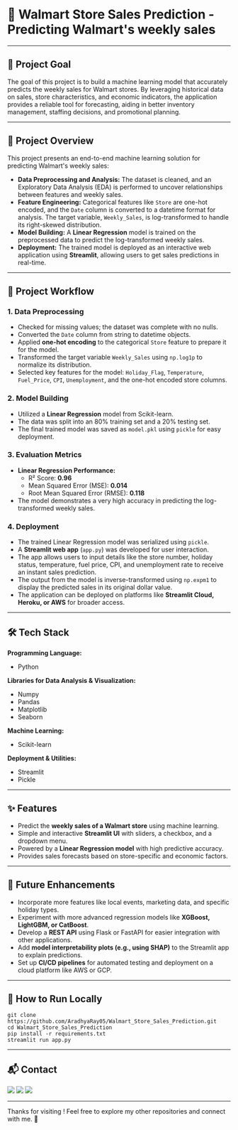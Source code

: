 # 🛒 Walmart Store Sales Prediction  - Predicting Walmart's weekly sales

---

## 📌 Project Goal
The goal of this project is to build a machine learning model that accurately predicts the weekly sales for Walmart stores. By leveraging historical data on sales, store characteristics, and economic indicators, the application provides a reliable tool for forecasting, aiding in better inventory management, staffing decisions, and promotional planning.

---

## 📖 Project Overview
This project presents an end-to-end machine learning solution for predicting Walmart's weekly sales:

- **Data Preprocessing and Analysis:** The dataset is cleaned, and an Exploratory Data Analysis (EDA) is performed to uncover relationships between features and weekly sales.
- **Feature Engineering:** Categorical features like `Store` are one-hot encoded, and the `Date` column is converted to a datetime format for analysis. The target variable, `Weekly_Sales`, is log-transformed to handle its right-skewed distribution.
- **Model Building:** A **Linear Regression** model is trained on the preprocessed data to predict the log-transformed weekly sales.
- **Deployment:** The trained model is deployed as an interactive web application using **Streamlit**, allowing users to get sales predictions in real-time.

---

## 🔄 Project Workflow

### 1. Data Preprocessing
- Checked for missing values; the dataset was complete with no nulls.
- Converted the `Date` column from string to datetime objects.
- Applied **one-hot encoding** to the categorical `Store` feature to prepare it for the model.
- Transformed the target variable `Weekly_Sales` using `np.log1p` to normalize its distribution.
- Selected key features for the model: `Holiday_Flag`, `Temperature`, `Fuel_Price`, `CPI`, `Unemployment`, and the one-hot encoded store columns.

### 2. Model Building
- Utilized a **Linear Regression** model from Scikit-learn.
- The data was split into an 80% training set and a 20% testing set.
- The final trained model was saved as `model.pkl` using `pickle` for easy deployment.

### 3. Evaluation Metrics
- **Linear Regression Performance:**
  - R² Score: **0.96**
  - Mean Squared Error (MSE): **0.014**
  - Root Mean Squared Error (RMSE): **0.118**
- The model demonstrates a very high accuracy in predicting the log-transformed weekly sales.

### 4. Deployment
- The trained Linear Regression model was serialized using `pickle`.
- A **Streamlit web app** (`app.py`) was developed for user interaction.
- The app allows users to input details like the store number, holiday status, temperature, fuel price, CPI, and unemployment rate to receive an instant sales prediction.
- The output from the model is inverse-transformed using `np.expm1` to display the predicted sales in its original dollar value.
- The application can be deployed on platforms like **Streamlit Cloud, Heroku, or AWS** for broader access.

---

## 🛠 Tech Stack

**Programming Language:**
- Python

**Libraries for Data Analysis & Visualization:**
- Numpy
- Pandas
- Matplotlib
- Seaborn

**Machine Learning:**
- Scikit-learn

**Deployment & Utilities:**
- Streamlit
- Pickle

---


## ✨ Features
- Predict the **weekly sales of a Walmart store** using machine learning.
- Simple and interactive **Streamlit UI** with sliders, a checkbox, and a dropdown menu.
- Powered by a **Linear Regression model** with high predictive accuracy.
- Provides sales forecasts based on store-specific and economic factors.

---

## 🚀 Future Enhancements
- Incorporate more features like local events, marketing data, and specific holiday types.
- Experiment with more advanced regression models like **XGBoost, LightGBM, or CatBoost**.
- Develop a **REST API** using Flask or FastAPI for easier integration with other applications.
- Add **model interpretability plots (e.g., using SHAP)** to the Streamlit app to explain predictions.
- Set up **CI/CD pipelines** for automated testing and deployment on a cloud platform like AWS or GCP.

---

## 📌 How to Run Locally

```
git clone https://github.com/AradhyaRay05/Walmart_Store_Sales_Prediction.git
cd Walmart_Store_Sales_Prediction
pip install -r requirements.txt
streamlit run app.py
```
---

## 📬 Contact

<p>
  <a href="mailto:aradhyaray99@gmail.com"><img src="https://img.shields.io/badge/Email-D14836?style=for-the-badge&logo=gmail&logoColor=white" /></a>
  <a href="www.linkedin.com/in/rayaradhya"><img src="https://img.shields.io/badge/LinkedIn-blue?style=for-the-badge&logo=linkedin&logoColor=white" /></a>
  <a href="https://github.com/AradhyaRay05"><img src="https://img.shields.io/badge/GitHub-181717?style=for-the-badge&logo=github&logoColor=white" /></a>
</p>

---

Thanks for visiting ! Feel free to explore my other repositories and connect with me. 🚀
